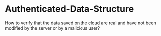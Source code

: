 # Authenticated-Data-Structure
How to verify that the data saved on the cloud are real and have not been modified by the server or by a malicious user?
